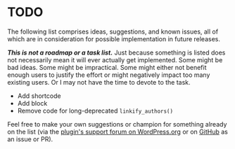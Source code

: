 # TODO

The following list comprises ideas, suggestions, and known issues, all of which are in consideration for possible implementation in future releases.

***This is not a roadmap or a task list.*** Just because something is listed does not necessarily mean it will ever actually get implemented. Some might be bad ideas. Some might be impractical. Some might either not benefit enough users to justify the effort or might negatively impact too many existing users. Or I may not have the time to devote to the task.

* Add shortcode
* Add block
* Remove code for long-deprecated `linkify_authors()`

Feel free to make your own suggestions or champion for something already on the list (via the [plugin's support forum on WordPress.org](https://wordpress.org/support/plugin/linkify-authors/) or on [GitHub](https://github.com/coffee2code/linkify-authors/) as an issue or PR).